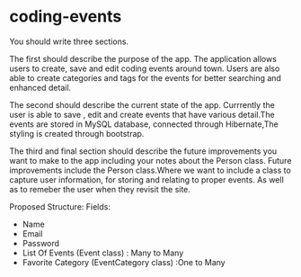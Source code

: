 # coding-events

You should write three sections. 

The first should describe the purpose of the app. 
The application allows users to create, save and edit coding events around town. Users are also able to create categories and tags for the events
for better searching and enhanced detail.

The second should describe the current state of the app. 
Currrently the user is able to save , edit and create events that have various detail.The events are stored in MySQL database, connected through
Hibernate,The styling is created through bootstrap.

The third and final section should describe the future improvements you want to make to the app including your notes about the Person class.
Future improvements include the Person class.Where we want to include a class to capture user information, for storing and relating to proper events.
As well as to remeber the user when they revisit the site.

Proposed Structure:
Fields:
- Name
- Email
- Password
- List Of Events (Event class) : Many to Many
- Favorite Category (EventCategory class) :One to Many
